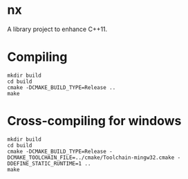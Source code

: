 nx
==

A library project to enhance C++11.


Compiling
=========

    mkdir build
    cd build
    cmake -DCMAKE_BUILD_TYPE=Release ..
    make

Cross-compiling for windows
===========================

    mkdir build
    cd build
    cmake -DCMAKE_BUILD_TYPE=Release -DCMAKE_TOOLCHAIN_FILE=../cmake/Toolchain-mingw32.cmake -DDEFINE_STATIC_RUNTIME=1 ..
    make

